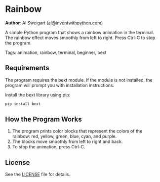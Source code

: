 # Rainbow
**Author**: Al Sweigart (al@inventwithpython.com)

A simple Python program that shows a rainbow animation in the terminal. The rainbow effect moves smoothly from left to right. Press Ctrl-C to stop the program.

Tags: animation, rainbow, terminal, beginner, bext

## Requirements
The program requires the bext module. If the module is not installed, the program will prompt you with installation instructions.

Install the bext library using pip:

```bash
pip install bext
```
## How the Program Works
1. The program prints color blocks that represent the colors of the rainbow: red, yellow, green, blue, cyan, and purple.
2. The blocks move smoothly from left to right and back.
3. To stop the animation, press Ctrl-C.

## License
See the [LICENSE](LICENSE) file for details.

